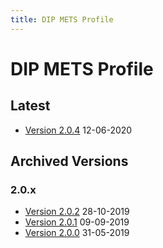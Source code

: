 ```yaml
---
title: DIP METS Profile
---
```

DIP METS Profile
=================

Latest
------
- [Version 2.0.4](./E-ARK-DIP.xml) 12-06-2020

Archived Versions
-----------------
### 2.0.x
- [Version 2.0.2](./E-ARK-DIP-v2-0-2.xml) 28-10-2019
- [Version 2.0.1](./E-ARK-DIP-v2-0-1.xml) 09-09-2019
- [Version 2.0.0](./E-ARK-DIP-v2-0-0.xml) 31-05-2019
